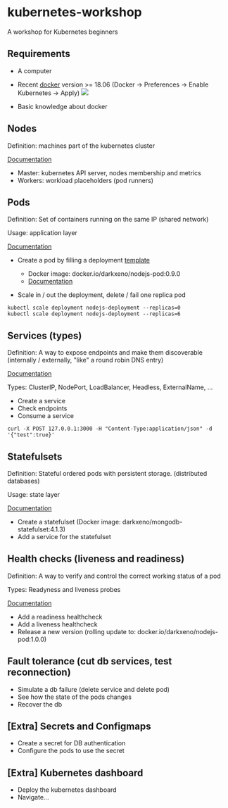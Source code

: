 # kubernetes-workshop
A workshop for Kubernetes beginners

## Requirements

- A computer
- Recent [docker](https://store.docker.com/search?type=edition&offering=community) version >= 18.06
(Docker -> Preferences -> Enable Kubernetes -> Apply)
![](/_s/_s/images/docker-setup.png)

- Basic knowledge about docker

## Nodes
Definition: machines part of the kubernetes cluster

[Documentation](https://kubernetes.io/docs/concepts/architecture/nodes/)

- Master: kubernetes API server, nodes membership and metrics
- Workers: workload placeholders (pod runners)

## Pods
Definition: Set of containers running on the same IP (shared network)

Usage: application layer

[Documentation](https://kubernetes.io/docs/concepts/workloads/pods/pod/)

- Create a pod by filling a deployment [template](/deployments/nodejs-deployment.yaml)
	- Docker image: docker.io/darkxeno/nodejs-pod:0.9.0
	- [Documentation](https://kubernetes.io/docs/concepts/workloads/controllers/deployment/)
	
- Scale in / out the deployment, delete / fail one replica pod
```
kubectl scale deployment nodejs-deployment --replicas=0
kubectl scale deployment nodejs-deployment --replicas=6
```


## Services (types)
Definition: A way to expose endpoints and make them discoverable (internally / externally, "like" a round robin DNS entry)

[Documentation](https://kubernetes.io/docs/concepts/services-networking/service/)

Types: ClusterIP, NodePort, LoadBalancer, Headless, ExternalName, ...

- Create a service
- Check endpoints
- Consume a service
```
curl -X POST 127.0.0.1:3000 -H "Content-Type:application/json" -d '{"test":true}'
```

## Statefulsets

Definition: Stateful ordered pods with persistent storage. (distributed databases)

Usage: state layer

[Documentation](https://kubernetes.io/docs/concepts/workloads/controllers/statefulset/)

- Create a statefulset (Docker image: darkxeno/mongodb-statefulset:4.1.3)
- Add a service for the statefulset

## Health checks (liveness and readiness)

Definition: A way to verify and control the correct working status of a pod

Types: Readyness and liveness probes

[Documentation](https://kubernetes.io/docs/tasks/configure-pod-container/configure-liveness-readiness-probes/)

- Add a readiness healthcheck
- Add a liveness healthcheck
- Release a new version (rolling update to: docker.io/darkxeno/nodejs-pod:1.0.0)

## Fault tolerance (cut db services, test reconnection)

- Simulate a db failure (delete service and delete pod)
- See how the state of the pods changes
- Recover the db

## [Extra] Secrets and Configmaps

- Create a secret for DB authentication
- Configure the pods to use the secret

## [Extra] Kubernetes dashboard

- Deploy the kubernetes dashboard
- Navigate...

